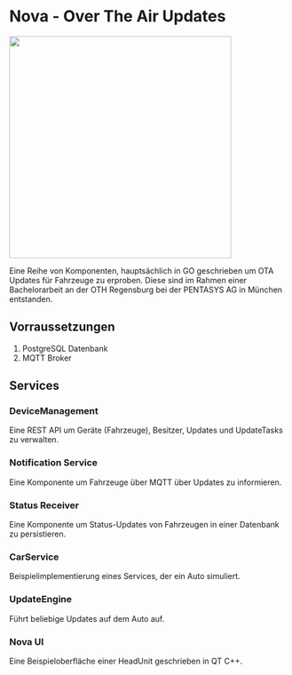 # Nova - Over The Air Updates

<img width="400px" src="https://github.com/novaota/nova/blob/master/nova_logo.png?raw=true">

Eine Reihe von Komponenten, hauptsächlich in GO geschrieben um OTA Updates für Fahrzeuge zu erproben.
Diese sind im Rahmen einer Bachelorarbeit an der OTH Regensburg bei der PENTASYS AG in München entstanden.

## Vorraussetzungen
1. PostgreSQL Datenbank
2. MQTT Broker

## Services

### DeviceManagement

Eine REST API um Geräte (Fahrzeuge), Besitzer, Updates und UpdateTasks zu verwalten.

### Notification Service

Eine Komponente um Fahrzeuge über MQTT über Updates zu informieren.

### Status Receiver

Eine Komponente um Status-Updates von Fahrzeugen in einer Datenbank zu persistieren.

### CarService

Beispielimplementierung eines Services, der ein Auto simuliert.

### UpdateEngine

Führt beliebige Updates auf dem Auto auf.

### Nova UI

Eine Beispieloberfläche einer HeadUnit geschrieben in QT C++.
